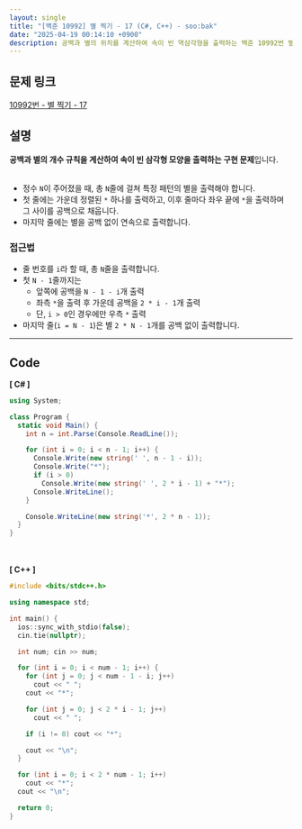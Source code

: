 ```yaml
---
layout: single
title: "[백준 10992] 별 찍기 - 17 (C#, C++) - soo:bak"
date: "2025-04-19 00:14:10 +0900"
description: 공백과 별의 위치를 계산하여 속이 빈 역삼각형을 출력하는 백준 10992번 별 찍기 - 17 문제의 C# 및 C++ 풀이 및 해설
---
```


## 문제 링크
[10992번 - 별 찍기 - 17](https://www.acmicpc.net/problem/10992)

## 설명
**공백과 별의 개수 규칙을 계산하여 속이 빈 삼각형 모양을 출력하는 구현 문제**입니다.<br>
<br>

- 정수 `N`이 주어졌을 때, 총 `N`줄에 걸쳐 특정 패턴의 별을 출력해야 합니다.<br>
- 첫 줄에는 가운데 정렬된 `*` 하나를 출력하고, 이후 줄마다 좌우 끝에 `*`을 출력하며 그 사이를 공백으로 채웁니다.<br>
- 마지막 줄에는 별을 공백 없이 연속으로 출력합니다.<br>

### 접근법
- 줄 번호를 `i`라 할 때, 총 `N`줄을 출력합니다.<br>
- 첫 `N - 1`줄까지는
  - 앞쪽에 공백을 `N - 1 - i`개 출력<br>
  - 좌측 `*`을 출력 후 가운데 공백을 `2 * i - 1`개 출력<br>
  - 단, `i > 0`인 경우에만 우측 `*` 출력<br>
- 마지막 줄(`i = N - 1`)은 별 `2 * N - 1`개를 공백 없이 출력합니다.<br>

---

## Code
<b>[ C# ] </b>
<br>

```csharp
using System;

class Program {
  static void Main() {
    int n = int.Parse(Console.ReadLine());

    for (int i = 0; i < n - 1; i++) {
      Console.Write(new string(' ', n - 1 - i));
      Console.Write("*");
      if (i > 0)
        Console.Write(new string(' ', 2 * i - 1) + "*");
      Console.WriteLine();
    }

    Console.WriteLine(new string('*', 2 * n - 1));
  }
}
```

<br><br>
<b>[ C++ ] </b>
<br>

```cpp
#include <bits/stdc++.h>

using namespace std;

int main() {
  ios::sync_with_stdio(false);
  cin.tie(nullptr);

  int num; cin >> num;

  for (int i = 0; i < num - 1; i++) {
    for (int j = 0; j < num - 1 - i; j++)
      cout << " ";
    cout << "*";

    for (int j = 0; j < 2 * i - 1; j++)
      cout << " ";

    if (i != 0) cout << "*";

    cout << "\n";
  }

  for (int i = 0; i < 2 * num - 1; i++)
    cout << "*";
  cout << "\n";

  return 0;
}
```

